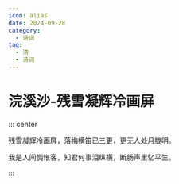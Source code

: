 ```yaml
---
icon: alias
date: 2024-09-28
category:
  - 诗词
tag:
  - 清
  - 诗词
---
```


# 浣溪沙-残雪凝辉冷画屏

<!-- more -->


::: center 

残雪凝辉冷画屏，落梅横笛已三更，更无人处月胧明。

我是人间惆怅客，知君何事泪纵横，断肠声里忆平生。

:::